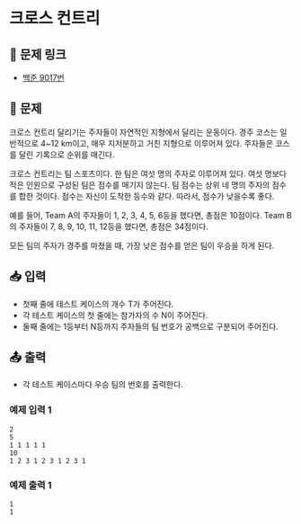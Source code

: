 # 크로스 컨트리

## 📌 문제 링크

- [백준 9017번](https://www.acmicpc.net/problem/9017)

## 📝 문제

크로스 컨트리 달리기는 주자들이 자연적인 지형에서 달리는 운동이다. 경주 코스는 일반적으로 4~12 km이고, 매우 지저분하고 거친 지형으로 이루어져 있다. 주자들은 코스를 달린 기록으로 순위를 매긴다.

크로스 컨트리는 팀 스포츠이다. 한 팀은 여섯 명의 주자로 이루어져 있다. 여섯 명보다 적은 인원으로 구성된 팀은 점수를 매기지 않는다. 팀 점수는 상위 네 명의 주자의 점수를 합한 것이다. 점수는 자신이 도착한 등수와 같다. 따라서, 점수가 낮을수록 좋다.

예를 들어, Team A의 주자들이 1, 2, 3, 4, 5, 6등을 했다면, 총점은 10점이다. Team B의 주자들이 7, 8, 9, 10, 11, 12등을 했다면, 총점은 34점이다.

모든 팀의 주자가 경주를 마쳤을 때, 가장 낮은 점수를 얻은 팀이 우승을 하게 된다.

## 📥 입력

- 첫째 줄에 테스트 케이스의 개수 T가 주어진다.
- 각 테스트 케이스의 첫 줄에는 참가자의 수 N이 주어진다.
- 둘째 줄에는 1등부터 N등까지 주자들의 팀 번호가 공백으로 구분되어 주어진다.

## 📤 출력

- 각 테스트 케이스마다 우승 팀의 번호를 출력한다.

### 예제 입력 1

```
2
5
1 1 1 1 1
10
1 2 3 1 2 3 1 2 3 1
```

### 예제 출력 1

```
1
1
```
